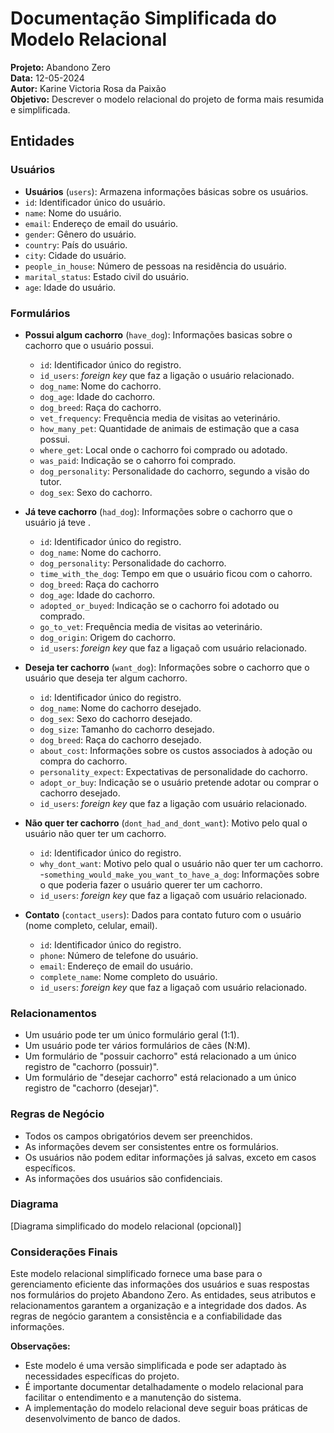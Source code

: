 # Documentação Simplificada do Modelo Relacional

**Projeto:** Abandono Zero  
**Data:** 12-05-2024  
**Autor:** Karine Victoria Rosa da Paixão  
**Objetivo:** Descrever o modelo relacional do projeto de forma mais resumida e simplificada.

## Entidades

  ### **Usuários**
  
  - **Usuários** (`users`): Armazena informações básicas sobre os usuários.
  - `id`: Identificador único do usuário.
  - `name`: Nome do usuário.
  - `email`: Endereço de email do usuário.
  - `gender`: Gênero do usuário.
  - `country`: País do usuário.
  - `city`: Cidade do usuário.
  - `people_in_house`: Número de pessoas na residência do usuário.
  - `marital_status`: Estado civil do usuário.
  - `age`: Idade do usuário.

 ### **Formulários**

  - **Possui algum cachorro** (`have_dog`): Informações basicas sobre o cachorro que o usuário possui.
    - `id`: Identificador único do registro.
    - `id_users`: *foreign key* que faz a ligação o usuário relacionado.
    - `dog_name`: Nome do cachorro.
    - `dog_age`: Idade do cachorro.
    - `dog_breed`: Raça do cachorro.
    - `vet_frequency`: Frequência media de visitas ao veterinário.
    - `how_many_pet`: Quantidade de animais de estimação que a casa possui.
    - `where_get`: Local onde o cachorro foi comprado ou adotado.
    - `was_paid`: Indicação se o cahorro foi comprado.
    - `dog_personality`: Personalidade do cachorro, segundo a visão do tutor.
    - `dog_sex`: Sexo do cachorro.
    
  - **Já teve cachorro** (`had_dog`): Informações sobre o cachorro que o usuário já teve .
    - `id`: Identificador único do registro.
    - `dog_name`: Nome do cachorro.
    - `dog_personality`: Personalidade do cachorro.
    - `time_with_the_dog`: Tempo em que o usuário ficou com o cahorro.
    - `dog_breed`: Raça do cachorro
    - `dog_age`: Idade do cachorro.
    - `adopted_or_buyed`: Indicação se o cachorro foi adotado ou comprado.
    - `go_to_vet`: Frequência media de visitas ao veterinário.
    - `dog_origin`: Origem do cachorro.
    - `id_users`: *foreign key* que faz a ligaçaõ com usuário relacionado.

  - **Deseja ter cachorro** (`want_dog`): Informações sobre o cachorro que o usuário que deseja ter algum cachorro.
    - `id`: Identificador único do registro.
    - `dog_name`: Nome do cachorro desejado.
    - `dog_sex`: Sexo do cachorro desejado.
    - `dog_size`: Tamanho do cachorro desejado.
    - `dog_breed`: Raça do cachorro desejado.
    - `about_cost`: Informações sobre os custos associados à adoção ou compra do cachorro.
    - `personality_expect`: Expectativas de personalidade do cachorro.
    - `adopt_or_buy`: Indicação se o usuário pretende adotar ou comprar o cachorro desejado.
    - `id_users`: *foreign key* que faz a ligação com usuário relacionado.


- **Não quer ter cachorro** (`dont_had_and_dont_want`): Motivo pelo qual o usuário não quer ter um cachorro.
    - `id`: Identificador único do registro.
    - `why_dont_want`: Motivo pelo qual o usuário não quer ter um cachorro.
    -`something_would_make_you_want_to_have_a_dog`: Informações sobre o que poderia fazer o usuário querer ter um cachorro.
    - `id_users`: *foreign key* que faz a ligaçaõ com usuário relacionado.
  

- **Contato** (`contact_users`): Dados para contato futuro com o usuário (nome completo, celular, email).
  - `id`: Identificador único do registro.
  - `phone`: Número de telefone do usuário.
  - `email`: Endereço de email do usuário.
  - `complete_name`: Nome completo do usuário.
  - `id_users`: *foreign key* que faz a ligaçaõ com usuário relacionado.


### Relacionamentos

- Um usuário pode ter um único formulário geral (1:1).
- Um usuário pode ter vários formulários de cães (N:M).
- Um formulário de "possuir cachorro" está relacionado a um único registro de "cachorro (possuir)".
- Um formulário de "desejar cachorro" está relacionado a um único registro de "cachorro (desejar)".

### Regras de Negócio

- Todos os campos obrigatórios devem ser preenchidos.
- As informações devem ser consistentes entre os formulários.
- Os usuários não podem editar informações já salvas, exceto em casos específicos.
- As informações dos usuários são confidenciais.

### Diagrama

[Diagrama simplificado do modelo relacional (opcional)]

### Considerações Finais

Este modelo relacional simplificado fornece uma base para o gerenciamento eficiente das informações dos usuários e suas respostas nos formulários do projeto Abandono Zero. As entidades, seus atributos e relacionamentos garantem a organização e a integridade dos dados. As regras de negócio garantem a consistência e a confiabilidade das informações.

**Observações:**

- Este modelo é uma versão simplificada e pode ser adaptado às necessidades específicas do projeto.
- É importante documentar detalhadamente o modelo relacional para facilitar o entendimento e a manutenção do sistema.
- A implementação do modelo relacional deve seguir boas práticas de desenvolvimento de banco de dados.